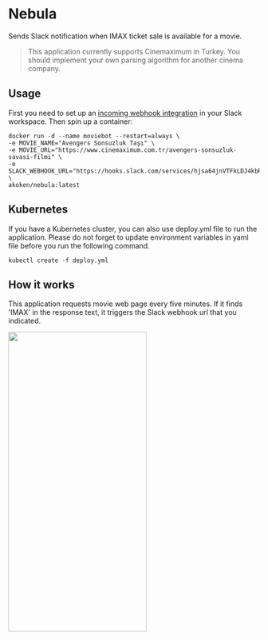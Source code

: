 # Nebula
Sends Slack notification when IMAX ticket sale is available for a movie.

> This application currently supports Cinemaximum in Turkey. You should implement your own parsing algorithm for another cinema company.

## Usage

First you need to set up an [incoming webhook integration](https://my.slack.com/services/new/incoming-webhook/) in your Slack workspace. Then spin up a container:

```
docker run -d --name moviebot --restart=always \
-e MOVIE_NAME="Avengers Sonsuzluk Taşı" \
-e MOVIE_URL="https://www.cinemaximum.com.tr/avengers-sonsuzluk-savasi-filmi" \
-e SLACK_WEBHOOK_URL="https://hooks.slack.com/services/hjsa64jnVTFkLDJ4kbRLoU9" \
akoken/nebula:latest
```
## Kubernetes

If you have a Kubernetes cluster, you can also use deploy.yml file to run the application. Please do not forget to update environment variables in yaml file before you run the following command.

```
kubectl create -f deploy.yml
```

## How it works
This application requests movie web page every five minutes. If it finds 'IMAX' in the response text, it triggers the Slack webhook url that you indicated.

<img src="https://camo.githubusercontent.com/e0a2d3d0a9754f70bc26a40adf7aafc5ff5b5fc0/68747470733a2f2f336e706f7274616c766864736c63366d666e6a6b366638772e626c6f622e636f72652e77696e646f77732e6e65742f626c6f672f323031372f53637265656e73686f742e706e67" data-canonical-src="https://3nportalvhdslc6mfnjk6f8w.blob.core.windows.net/blog/2017/Screenshot.png" width="277" height="600" />
